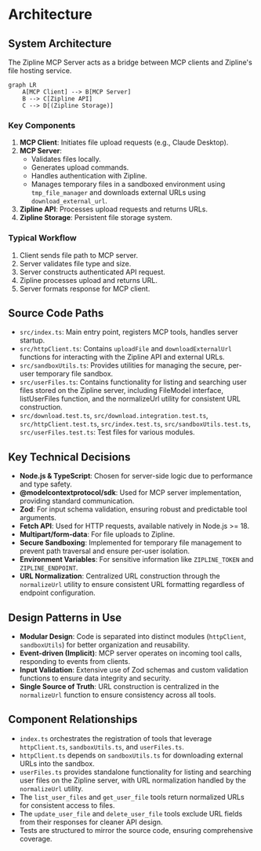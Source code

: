 # Architecture

## System Architecture

The Zipline MCP Server acts as a bridge between MCP clients and Zipline's file hosting service.

```mermaid
graph LR
    A[MCP Client] --> B[MCP Server]
    B --> C[Zipline API]
    C --> D[(Zipline Storage)]
```

### Key Components

1. **MCP Client**: Initiates file upload requests (e.g., Claude Desktop).
2. **MCP Server**:
   - Validates files locally.
   - Generates upload commands.
   - Handles authentication with Zipline.
   - Manages temporary files in a sandboxed environment using `tmp_file_manager` and downloads external URLs using `download_external_url`.
3. **Zipline API**: Processes upload requests and returns URLs.
4. **Zipline Storage**: Persistent file storage system.

### Typical Workflow

1. Client sends file path to MCP server.
2. Server validates file type and size.
3. Server constructs authenticated API request.
4. Zipline processes upload and returns URL.
5. Server formats response for MCP client.

## Source Code Paths

- `src/index.ts`: Main entry point, registers MCP tools, handles server startup.
- `src/httpClient.ts`: Contains `uploadFile` and `downloadExternalUrl` functions for interacting with the Zipline API and external URLs.
- `src/sandboxUtils.ts`: Provides utilities for managing the secure, per-user temporary file sandbox.
- `src/userFiles.ts`: Contains functionality for listing and searching user files stored on the Zipline server, including FileModel interface, listUserFiles function, and the normalizeUrl utility for consistent URL construction.
- `src/download.test.ts`, `src/download.integration.test.ts`, `src/httpClient.test.ts`, `src/index.test.ts`, `src/sandboxUtils.test.ts`, `src/userFiles.test.ts`: Test files for various modules.

## Key Technical Decisions

- **Node.js & TypeScript**: Chosen for server-side logic due to performance and type safety.
- **@modelcontextprotocol/sdk**: Used for MCP server implementation, providing standard communication.
- **Zod**: For input schema validation, ensuring robust and predictable tool arguments.
- **Fetch API**: Used for HTTP requests, available natively in Node.js >= 18.
- **Multipart/form-data**: For file uploads to Zipline.
- **Secure Sandboxing**: Implemented for temporary file management to prevent path traversal and ensure per-user isolation.
- **Environment Variables**: For sensitive information like `ZIPLINE_TOKEN` and `ZIPLINE_ENDPOINT`.
- **URL Normalization**: Centralized URL construction through the `normalizeUrl` utility to ensure consistent URL formatting regardless of endpoint configuration.

## Design Patterns in Use

- **Modular Design**: Code is separated into distinct modules (`httpClient`, `sandboxUtils`) for better organization and reusability.
- **Event-driven (Implicit)**: MCP server operates on incoming tool calls, responding to events from clients.
- **Input Validation**: Extensive use of Zod schemas and custom validation functions to ensure data integrity and security.
- **Single Source of Truth**: URL construction is centralized in the `normalizeUrl` function to ensure consistency across all tools.

## Component Relationships

- `index.ts` orchestrates the registration of tools that leverage `httpClient.ts`, `sandboxUtils.ts`, and `userFiles.ts`.
- `httpClient.ts` depends on `sandboxUtils.ts` for downloading external URLs into the sandbox.
- `userFiles.ts` provides standalone functionality for listing and searching user files on the Zipline server, with URL normalization handled by the `normalizeUrl` utility.
- The `list_user_files` and `get_user_file` tools return normalized URLs for consistent access to files.
- The `update_user_file` and `delete_user_file` tools exclude URL fields from their responses for cleaner API design.
- Tests are structured to mirror the source code, ensuring comprehensive coverage.
